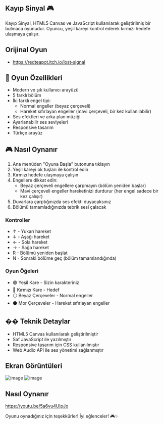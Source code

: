 ## Kayıp Sinyal 🎮

Kayıp Sinyal, HTML5 Canvas ve JavaScript kullanılarak geliştirilmiş bir bulmaca oyunudur. Oyuncu, yeşil kareyi kontrol ederek kırmızı hedefe ulaşmaya çalışır.

## Orijinal Oyun

- https://redteapot.itch.io/lost-signal

## 🎯 Oyun Özellikleri

- Modern ve şık kullanıcı arayüzü
- 5 farklı bölüm
- İki farklı engel tipi:
  - Normal engeller (beyaz çerçeveli)
  - Hareket sıfırlayan engeller (mavi çerçeveli, bir kez kullanılabilir)
- Ses efektleri ve arka plan müziği
- Ayarlanabilir ses seviyeleri
- Responsive tasarım
- Türkçe arayüz

## 🎮 Nasıl Oynanır

1. Ana menüden "Oyuna Başla" butonuna tıklayın
2. Yeşil kareyi ok tuşları ile kontrol edin
3. Kırmızı hedefe ulaşmaya çalışın
4. Engellere dikkat edin:
   - Beyaz çerçeveli engellere çarpmayın (bölüm yeniden başlar)
   - Mavi çerçeveli engeller hareketinizi durdurur (her engel sadece bir kez çalışır)
5. Duvarlara çarptığınızda ses efekti duyacaksınız
6. Bölümü tamamladığınızda tebrik sesi çalacak

### Kontroller

- ↑ - Yukarı hareket
- ↓ - Aşağı hareket
- ← - Sola hareket
- → - Sağa hareket
- R - Bölümü yeniden başlat
- N - Sonraki bölüme geç (bölüm tamamlandığında)

### Oyun Öğeleri

- 🟢 Yeşil Kare - Sizin karakteriniz
- 🔴 Kırmızı Kare - Hedef
- ⚪ Beyaz Çerçeveler - Normal engeller
- ⚫ Mor Çerçeveler - Hareket sıfırlayan engeller

## ��️ Teknik Detaylar

- HTML5 Canvas kullanılarak geliştirilmiştir
- Saf JavaScript ile yazılmıştır
- Responsive tasarım için CSS kullanılmıştır
- Web Audio API ile ses yönetimi sağlanmıştır


## Ekran Görüntüleri

![image](https://github.com/user-attachments/assets/d9615829-a067-49fe-8e90-f59f1238b74c)
![image](https://github.com/user-attachments/assets/3593eda1-7fc0-44c9-87a6-ea0033304426)

## Nasıl Oynanır
https://youtu.be/5a6vu4UIpJo

Oyunu oynadığınız için teşekkürler! İyi eğlenceler! 🎮✨ 
